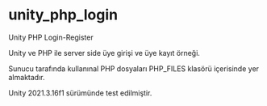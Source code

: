 # unity_php_login
Unity PHP Login-Register

Unity ve PHP ile server side üye girişi ve üye kayıt örneği.

Sunucu tarafında kullanınal PHP dosyaları  PHP_FILES klasörü içerisinde yer almaktadır.

Unity 2021.3.16f1 sürümünde test edilmiştir.
